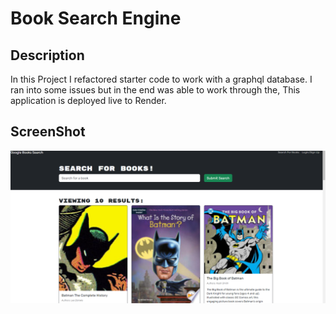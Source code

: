 # Book Search Engine 


## Description
In this Project I refactored starter code to work with a graphql database. I ran into some issues but in the end was able to work through the, This application is deployed live to Render.

## ScreenShot
![alt text](<client/src/assets/Screenshot 2024-02-12 142514.png>)